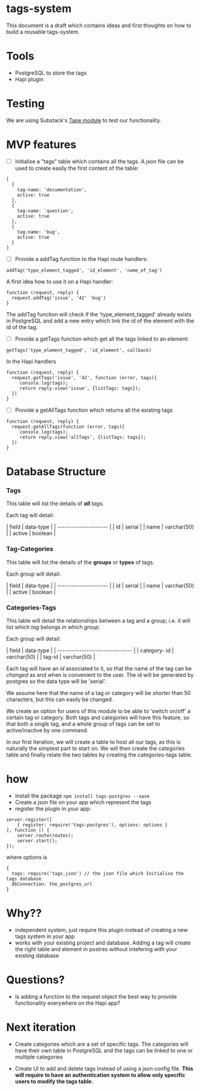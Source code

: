 # tags-system

This document is a draft which contains ideas and first thoughts on how to build a reusable tags-system.

# Tools

- PostgreSQL to store the tags
- Hapi plugin

# Testing

We are using Substack's [Tape module](https://github.com/substack/tape) to test our functionality.

# MVP features

- [ ] Initialise a "tags" table which contains all the tags. A json file can be used to create easily the first content of the table:

```
[
  {
    tag-name: 'documentation',
    active: true
  },
  {
    tag-name: 'question',
    active: true
  },
  {
    tag-name: 'bug',
    active: true
  }
]
```
- [ ] Provide a addTag function to the Hapi route handlers:

```
addTag('type_element_tagged', 'id_element', 'name_of_tag')
```
A first idea how to use it on a Hapi handler:

```
function (request, reply) {
  request.addTag('issue', '42' 'bug')
}
```

The addTag function will check if the 'type_element_tagged' already exists in PostgreSQL and add a new entry which link the id of the element with the id of the tag.

- [ ] Provide a getTags function which get all the tags linked to an element:

```
getTags('type_element_tagged', 'id_element', callback)
```
In the Hapi handlers

```
function (request, reply) {
  request.getTags('issue', '42', function (error, tags){
     console.log(tags);
     return reply.view('issue', {listTags: tags});  
  })
}
```

- [ ] Provide a getAllTags function which returns all the existing tags
```
function (request, reply) {
  request.getAllTags(function (error, tags){
     console.log(tags);
     return reply.view('allTags', {listTags: tags});  
  })
}
```

# Database Structure

### **Tags**
This table will list the details of _**all** tags_.

Each tag will detail:

| field  | data-type    |
| --------------------- |
| id     | serial       |
| name   | varchar(50)  |
| active | boolean      |

### **Tag-Categories**
This table will list the details of the **groups** or **types** of tags.

Each group will detail:

| field  | data-type    |
| --------------------- |
| id     | serial       |
| name   | varchar(50)  |
| active | boolean      |

### **Categories-Tags**
This table will detail the relationships between a tag and a group; i.e. it will list which _tag_ belongs in which _group_.

Each group will detail:

| field            | data-type    |
| ------------------------------- |
| category- id     | varchar(50)  |
| tag-id           | varchar(50)  |

Each tag will have an _id_ associated to it, so that the name of the tag can be _changed_ as and when is convenient to the user. The id will be generated by postgres so the data type will be 'serial'.

We assume here that the name of a tag or category will be _shorter_ than 50 characters, but this can easily be changed.

We create an option for users of this module to be able to 'switch on/off' a certain tag or category. Both tags and categories will have this feature, so that both a single tag, and a whole group of tags can be set to active/inactive by one command.

In our first iteration, we will create a table to host all our tags, as this is naturally the simplest part to start on. We will then create the categories table and finally relate the two tables by creating the categories-tags table.

# how

- Install the package ```npm install tags-postgres --save```
- Create a json file on your app which represent the tags
- register the plugin in your app:
```
server.register([
    { register: require('tags-postgres'), options: options }
], function () {
    server.route(routes);
    server.start();
});
```

where options is

```
{
  tags: require('tags.json') // the json file which Initialise the tags database
  dbConnection: the_postgres_url
}
```

# Why??

- independent system, just require this plugin instead of creating a new tags system in your app
- works with your existing project and database. Adding a tag will create the right table and element in postres without intefering with your existing database

# Questions?

- Is adding a function to the request object the best way to provide functionality everywhere on the Hapi app?


# Next iteration

- Create categories which are a set of specific tags. The categories will have their own table in PostgreSQL and the tags can be linked to one or multiple categories

- Create UI to add and delete tags instead of using a json config file. **This will require to have an authentication system to allow only specific users to modify the tags table.**
